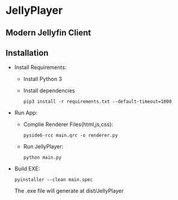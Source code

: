 # JellyPlayer

## Modern Jellyfin Client

## Installation

- Install Requirements:
  - Install Python 3
  - Install dependencies

    ```console
    pip3 install -r requirements.txt --default-timeout=1000 
    ```

- Run App:
  
  - Complie Renderer Files(html,js,css):

    ```console
    pyside6-rcc main.qrc -o renderer.py 
    ```

  - Run JellyPlayer:

    ```console
    python main.py
    ```

- Build EXE:

  ```console
  pyinstaller --clean main.spec
  ```

  The .exe file will generate at dist/JellyPlayer
